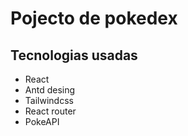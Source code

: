 # Pojecto de pokedex
## Tecnologias usadas
- React 
- Antd desing
- Tailwindcss
- React router
- PokeAPI
